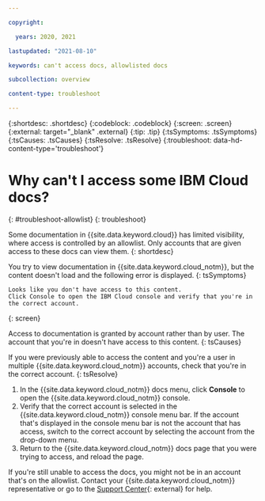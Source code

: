 ```yaml
---

copyright:

  years: 2020, 2021

lastupdated: "2021-08-10"

keywords: can't access docs, allowlisted docs

subcollection: overview

content-type: troubleshoot

---
```


{:shortdesc: .shortdesc}
{:codeblock: .codeblock}
{:screen: .screen}
{:external: target="_blank" .external}
{:tip: .tip}
{:tsSymptoms: .tsSymptoms}
{:tsCauses: .tsCauses}
{:tsResolve: .tsResolve}
{:troubleshoot: data-hd-content-type='troubleshoot'}

# Why can't I access some IBM Cloud docs?
{: #troubleshoot-allowlist}
{: troubleshoot}

Some documentation in {{site.data.keyword.cloud}} has limited visibility, where access is controlled by an allowlist. Only accounts that are given access to these docs can view them. 
{: shortdesc}

You try to view documentation in {{site.data.keyword.cloud_notm}}, but the content doesn't load and the following error is displayed.
{: tsSymptoms}

```
Looks like you don't have access to this content.
Click Console to open the IBM Cloud console and verify that you're in the correct account.
```
{: screen}

Access to documentation is granted by account rather than by user. The account that you're in doesn't have access to this content.
{: tsCauses}

If you were previously able to access the content and you're a user in multiple {{site.data.keyword.cloud_notm}} accounts, check that you're in the correct account.
{: tsResolve}

   1. In the {{site.data.keyword.cloud_notm}} docs menu, click **Console** to open the {{site.data.keyword.cloud_notm}} console.
   1. Verify that the correct account is selected in the {{site.data.keyword.cloud_notm}} console menu bar. If the account that's displayed in the console menu bar is not the account that has access, switch to the correct account by selecting the account from the drop-down menu.
   1. Return to the {{site.data.keyword.cloud_notm}} docs page that you were trying to access, and reload the page.

If you're still unable to access the docs, you might not be in an account that's on the allowlist. Contact your {{site.data.keyword.cloud_notm}} representative or go to the [Support Center](https://{DomainName}/unifiedsupport/supportcenter){: external} for help.
